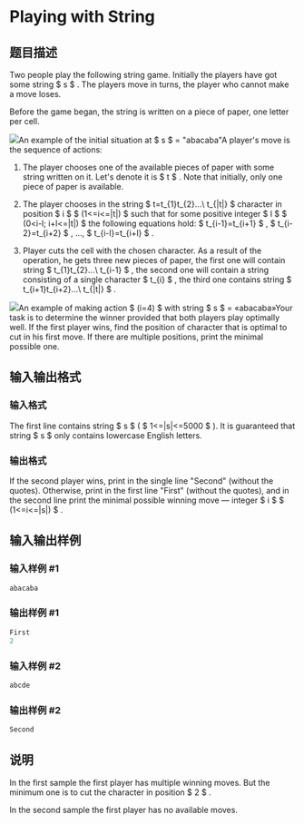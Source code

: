 # Playing with String

## 题目描述

Two people play the following string game. Initially the players have got some string $ s $ . The players move in turns, the player who cannot make a move loses.

Before the game began, the string is written on a piece of paper, one letter per cell.

![](https://cdn.luogu.com.cn/upload/vjudge_pic/CF305E/e3dc20c8c09e1180ec4786b230762f8e7c79cfda.png)An example of the initial situation at $ s $ = "abacaba"A player's move is the sequence of actions:

1. The player chooses one of the available pieces of paper with some string written on it. Let's denote it is $ t $ . Note that initially, only one piece of paper is available.

2. The player chooses in the string $ t=t_{1}t_{2}...\ t_{|t|} $ character in position $ i $ $ (1<=i<=|t|) $ such that for some positive integer $ l $ $ (0&lt;i-l; i+l<=|t|) $ the following equations hold: $ t_{i-1}=t_{i+1} $ , $ t_{i-2}=t_{i+2} $ , ..., $ t_{i-l}=t_{i+l} $ .

3. Player cuts the cell with the chosen character. As a result of the operation, he gets three new pieces of paper, the first one will contain string $ t_{1}t_{2}...\ t_{i-1} $ , the second one will contain a string consisting of a single character $ t_{i} $ , the third one contains string $ t_{i+1}t_{i+2}...\ t_{|t|} $ .

![](https://cdn.luogu.com.cn/upload/vjudge_pic/CF305E/4da2b2c4651d8ec70c1d3e569c51588926a9324c.png)An example of making action $ (i=4) $ with string $ s $ = «abacaba»Your task is to determine the winner provided that both players play optimally well. If the first player wins, find the position of character that is optimal to cut in his first move. If there are multiple positions, print the minimal possible one.

## 输入输出格式

### 输入格式

The first line contains string $ s $ ( $ 1<=|s|<=5000 $ ). It is guaranteed that string $ s $ only contains lowercase English letters.

### 输出格式

If the second player wins, print in the single line "Second" (without the quotes). Otherwise, print in the first line "First" (without the quotes), and in the second line print the minimal possible winning move — integer $ i $ $ (1<=i<=|s|) $ .

## 输入输出样例

### 输入样例 #1

```cpp
abacaba

```
### 输出样例 #1

```cpp
First
2

```
### 输入样例 #2

```cpp
abcde

```
### 输出样例 #2

```cpp
Second

```
## 说明

In the first sample the first player has multiple winning moves. But the minimum one is to cut the character in position $ 2 $ .

In the second sample the first player has no available moves.

